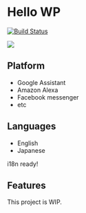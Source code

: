 # Hello WP

[![Build Status](https://travis-ci.org/miya0001/hello-wp.svg?branch=master)](https://travis-ci.org/miya0001/hello-wp)

![](docs/movie.gif)

## Platform

* Google Assistant
* Amazon Alexa
* Facebook messenger
* etc

## Languages

* English
* Japanese

i18n ready!

## Features

This project is WIP.
